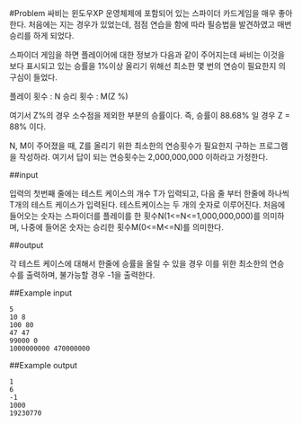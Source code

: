 #Problem
싸비는 윈도우XP 운영체제에 포함되어 있는 스파이더 카드게임을 매우 좋아한다. 처음에는 지는 경우가 있었는데, 점점 연습을 함에 따라 필승법을 발견하였고 매번 승리를 하게 되었다.

스파이더 게임을 하면 플레이어에 대한 정보가 다음과 같이 주어지는데 싸비는 이것을 보다 표시되고 있는 승률을 1%이상 올리기 위해선 최소한 몇 번의 연승이 필요한지 의구심이 들었다.

플레이 횟수 : N
승리 횟수 : M(Z %)

여기서 Z%의 경우 소수점을 제외한 부분의 승률이다. 즉, 승률이 88.68% 일 경우 Z = 88% 이다.

N, M이 주어졌을 때, Z를 올리기 위한 최소한의 연승횟수가 필요한지 구하는 프로그램을 작성하라. 여기서 답이 되는 연승횟수는 2,000,000,000 이하라고 가정한다.

##input

입력의 첫번째 줄에는 테스트 케이스의 개수 T가 입력되고, 다음 줄 부터 한줄에 하나씩 T개의 테스트 케이스가 입력된다.
테스트케이스는 두 개의 숫자로 이루어진다. 처음에 들어오는 숫자는 스파이더를 플레이를 한 횟수N(1<=N<=1,000,000,000)를 의미하며, 나중에 들어온 숫자는 승리한 횟수M(0<=M<=N)를 의미한다.

##output

각 테스트 케이스에 대해서 한줄에 승률을 올릴 수 있을 경우 이를 위한 최소한의 연승 수를 출력하며, 불가능할 경우 -1을 출력한다.

##Example input

	5
	10 8
	100 80
	47 47
	99000 0
	1000000000 470000000
##Example output

	1
	6
	-1
	1000
	19230770